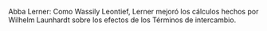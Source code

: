 Abba Lerner: Como Wassily Leontief, Lerner mejoró los cálculos hechos por Wilhelm Launhardt sobre los efectos de los Términos de intercambio.
